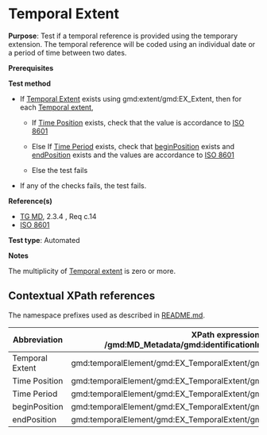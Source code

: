 # Temporal Extent

**Purpose**: Test if a temporal reference is provided using the temporary extension. The temporal reference will be coded using an individual date or a period of time between two dates.

**Prerequisites**

**Test method**

* If [Temporal Extent](#temporalExtent) exists using gmd:extent/gmd:EX_Extent, then for each [Temporal extent](#temporalExtent),

    * If [Time Position](#individual) exists, check that the value is accordance to [ISO 8601](http://inspire.ec.europa.eu/id/ats/metadata/2.0/common/README#ref_ISO_8601)

    * Else If [Time Period](#period) exists, check that [beginPosition](#beginPosition) exists and [endPosition](#endPosition) exists and the values are accordance to [ISO 8601](http://inspire.ec.europa.eu/id/ats/metadata/2.0/common/README#ref_ISO_8601)

    * Else the test fails

* If any of the checks fails, the test fails.

**Reference(s)**	 

* [TG MD](./README.md#ref_TG_MD), 2.3.4 , Req c.14
* [ISO 8601](./README.md#ref_ISO_8601)


**Test type**: Automated

**Notes**

The multiplicity of [Temporal extent](#temporalExtent) is zero or more.

## Contextual XPath references

The namespace prefixes used as described in [README.md](./README.md#namespaces).

Abbreviation                                   |  XPath expression (relative to /gmd:MD_Metadata/gmd:identificationInfo/*/gmd:extent/gmd:EX_Extent)
-----------------------------------------------| -------------------------------------------------------------------------
<a name="temporalExtent"></a> Temporal Extent | gmd:temporalElement/gmd:EX_TemporalExtent/gmd:extent
<a name="individual"></a> Time Position | gmd:temporalElement/gmd:EX_TemporalExtent/gmd:extent/gml:TimeInstant/gml:timePosition 
<a name="period"></a> Time Period | gmd:temporalElement/gmd:EX_TemporalExtent/gmd:extent/gml:TimePeriod
<a name="beginPosition"></a> beginPosition | gmd:temporalElement/gmd:EX_TemporalExtent/gmd:extent/gml:TimePeriod/gml:beginPosition
<a name="endPosition"></a> endPosition | gmd:temporalElement/gmd:EX_TemporalExtent/gmd:extent/gml:TimePeriod/gml:endPosition